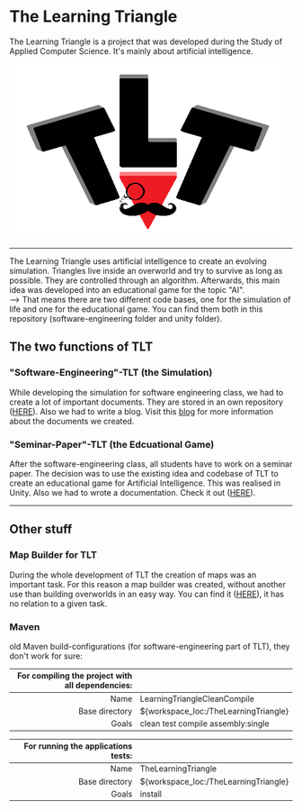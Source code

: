 # The Learning Triangle

The Learning Triangle is a project that was developed during the Study of Applied Computer Science. It's mainly about artificial intelligence.

![logo](https://github.com/KingMus/thelearningtriangle/blob/master/TheLearningTriangle/Images/Logos/TLT_Logo_Full.png)

<hr>

The Learning Triangle uses artificial intelligence to create an evolving simulation.
Triangles live inside an overworld and try to survive as long as possible. They are controlled through an algorithm.
Afterwards, this main idea was developed into an educational game for the topic "AI".
<br>
--> That means there are two different code bases, one for the simulation of life and one for the educational game. You can find them both in this repository (software-engineering folder and unity folder).

## The two functions of TLT

### "Software-Engineering"-TLT (the Simulation)

While developing the simulation for software engineering class, we had to create a lot of important documents. They are stored in an own repository ([HERE](https://github.com/KingMus/thelearningtriangle-studienarbeit/tree/master/Software-Engineering)). Also we had to write a blog. Visit this [blog](https://thelearningtriangle.blogspot.de/) for more information about the documents we created.

### "Seminar-Paper"-TLT (the Edcuational Game)

After the software-engineering class, all students have to work on a seminar paper. The decision was to use the existing idea and codebase of TLT to create an educational game for Artificial Intelligence. This was realised in Unity. Also we had to wrote a documentation. Check it out ([HERE](https://github.com/KingMus/thelearningtriangle-studienarbeit)). 

<hr>

## Other stuff

### Map Builder for TLT

During the whole development of TLT the creation of maps was an important task. For this reason a map builder was created, without another use than building overworlds in an easy way. You can find it ([HERE](https://github.com/KingMus/thelearningtriangle-mapbuilder)), it has no relation to a given task.

### Maven

old Maven build-configurations (for software-engineering part of TLT), they don't work for sure: <br />

| For compiling the project with all dependencies: | |
| ------: | :------ |
| Name | LearningTriangleCleanCompile |
| Base directory | ${workspace_loc:/TheLearningTriangle} |
| Goals | clean test compile assembly:single |

| For running the applications tests: | |
| ------: | :------ |
| Name | TheLearningTriangle |
| Base directory | ${workspace_loc:/TheLearningTriangle} |
| Goals | install |
